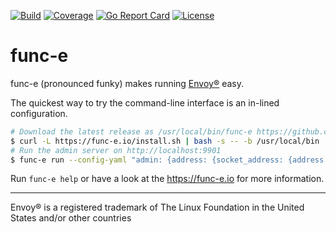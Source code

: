 [![Build](https://github.com/tetratelabs/func-e/workflows/build/badge.svg)](https://github.com/tetratelabs/func-e)
[![Coverage](https://codecov.io/gh/tetratelabs/func-e/branch/master/graph/badge.svg)](https://codecov.io/gh/tetratelabs/func-e)
[![Go Report Card](https://goreportcard.com/badge/github.com/tetratelabs/func-e)](https://goreportcard.com/report/github.com/tetratelabs/func-e)
[![License](https://img.shields.io/badge/license-Apache%202.0-blue.svg)](LICENSE)

# func-e

func-e (pronounced funky) makes running [Envoy®](https://www.envoyproxy.io/) easy.

The quickest way to try the command-line interface is an in-lined configuration.
```bash
# Download the latest release as /usr/local/bin/func-e https://github.com/tetratelabs/func-e/releases
$ curl -L https://func-e.io/install.sh | bash -s -- -b /usr/local/bin
# Run the admin server on http://localhost:9901
$ func-e run --config-yaml "admin: {address: {socket_address: {address: '127.0.0.1', port_value: 9901}}}"
```

Run `func-e help` or have a look at the https://func-e.io for more information.

-----
Envoy® is a registered trademark of The Linux Foundation in the United States and/or other countries
